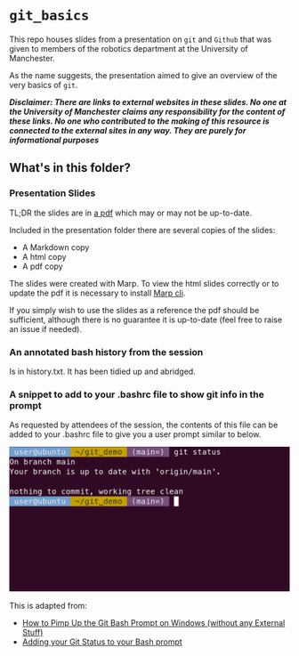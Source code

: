 # `git_basics`

This repo houses slides from a presentation on `git` and `Github` that was given to members of
the robotics department at the University of Manchester.

As the name suggests, the presentation aimed to give an overview of the very
basics of `git`.

***Disclaimer: There are links to external websites in these slides. No one at the
University of Manchester claims any responsibility for the content of these
links. No one who contributed to the making of this resource is connected to
the external sites in any way. They are purely for informational purposes***

## What's in this folder?

### Presentation Slides

TL;DR the slides are in [a pdf](presentation/slides/slides.pdf) which may or may
not be up-to-date.

Included in the presentation folder there are several copies of the slides:

* A Markdown copy
* A html copy
* A pdf copy

The slides were created with Marp. To view the html slides correctly or to update
the pdf it is necessary to install [Marp cli](https://github.com/marp-team/marp-cli).

If you simply wish to use the slides as a reference the pdf should be
sufficient, although there is no guarantee it is up-to-date (feel free to raise
an issue if needed).

### An annotated bash history from the session

Is in history.txt. It has been tidied up and abridged.

### A snippet to add to your .bashrc file to show git info in the prompt

As requested by attendees of the session, the contents of this file can be added to your .bashrc file to give you a user prompt similar to below.

![](bash_prompt.png)

This is adapted from:

* [How to Pimp Up the Git Bash Prompt on Windows (without any
External Stuff)](https://medium.com/@damianczapiewski/how-to-pimp-up-the-git-bash-prompt-on-windows-without-any-external-stuff-c69eb9ef0125)
* [Adding your Git Status to your Bash prompt](https://jon.sprig.gs/blog/post/1940)
